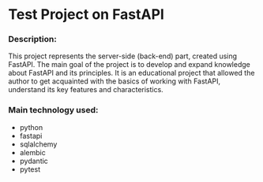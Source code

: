# Test Project on FastAPI
### Description:
This project represents the server-side (back-end) part, created using FastAPI. The main goal of the project is to develop and expand knowledge about FastAPI and its principles. 
It is an educational project that allowed the author to get acquainted with the basics of working with FastAPI, understand its key features and characteristics.

### Main technology used:
- python
- fastapi
- sqlalchemy
- alembic
- pydantic
- pytest

